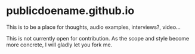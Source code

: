 # publicdoename.github.io

This is to be a place for thoughts, audio examples, interviews?, video...

This is not currently open for contribution. As the scope and style become more concrete, I will gladly let you fork me.

